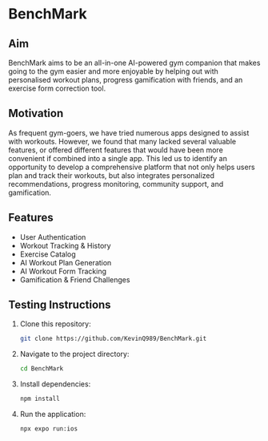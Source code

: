 # BenchMark
## Aim
BenchMark aims to be an all-in-one AI-powered gym companion that makes going to the gym easier and more enjoyable by helping out with personalised workout plans, progress gamification with friends, and an exercise form correction tool.

## Motivation
As frequent gym-goers, we have tried numerous apps designed to assist with workouts. However, we found that many lacked several valuable features, or offered different features that would have been more convenient if combined into a single app. This led us to identify an opportunity to develop a comprehensive platform that not only helps users plan and track their workouts, but also integrates personalized recommendations, progress monitoring, community support, and gamification.

## Features
<ul>
  <li>User Authentication</li>
  <li>Workout Tracking & History</li>
  <li>Exercise Catalog</li>
  <li>AI Workout Plan Generation</li>
  <li>AI Workout Form Tracking</li>
  <li>Gamification & Friend Challenges</li>
</ul>

## Testing Instructions
1. Clone this repository:
   ```sh
   git clone https://github.com/KevinQ989/BenchMark.git
   ```
2. Navigate to the project directory:
   ```sh
   cd BenchMark
   ```
3. Install dependencies:
   ```sh
   npm install
   ```
4. Run the application:
   ```sh
   npx expo run:ios
   ```
